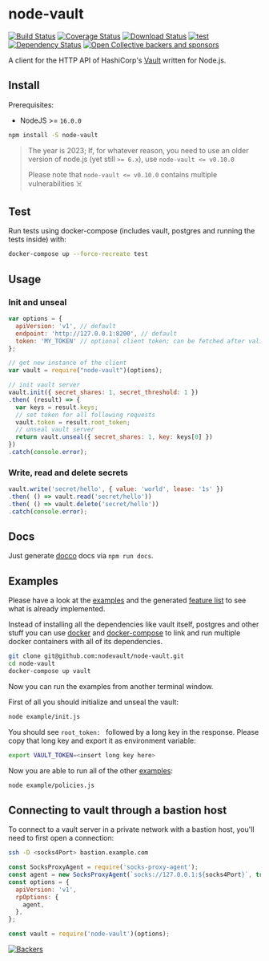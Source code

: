 # node-vault

[![Build Status](https://img.shields.io/github/checks-status/nodevault/node-vault/master.svg?style=flat-square)](https://github.com/nodevault/node-vault/actions?query=branch%3Amaster)
[![Coverage Status](https://img.shields.io/codecov/c/github/nodevault/node-vault/master.svg?style=flat-square)](https://app.codecov.io/gh/nodevault/node-vault/tree/master)
[![Download Status](https://img.shields.io/npm/dm/node-vault.svg?style=flat-square)](https://www.npmjs.com/package/node-vault)
[![test](https://img.shields.io/npm/v/node-vault?style=flat-square)](https://www.npmjs.com/package/node-vault)
[![Dependency Status](https://img.shields.io/librariesio/release/npm/node-vault.svg?style=flat-square)](https://libraries.io/npm/node-vault/)
[![Open Collective backers and sponsors](https://img.shields.io/opencollective/all/node-vault?style=flat-square)](https://opencollective.com/node-vault/contribute)

A client for the HTTP API of HashiCorp's [Vault] written for Node.js.


## Install
Prerequisites:
 - NodeJS >= `16.0.0`

```bash
npm install -S node-vault
```

> The year is 2023; If, for whatever reason, you need to use an older version of node.js (yet still `>= 6.x`), use `node-vault <= v0.10.0`
>
> Please note that `node-vault <= v0.10.0` contains multiple vulnerabilities ☠️


## Test

Run tests using docker-compose (includes vault, postgres and running the tests inside) with:
```bash
docker-compose up --force-recreate test
```

## Usage

### Init and unseal

```javascript
var options = {
  apiVersion: 'v1', // default
  endpoint: 'http://127.0.0.1:8200', // default
  token: 'MY_TOKEN' // optional client token; can be fetched after valid initialization of the server
};

// get new instance of the client
var vault = require("node-vault")(options);

// init vault server
vault.init({ secret_shares: 1, secret_threshold: 1 })
.then( (result) => {
  var keys = result.keys;
  // set token for all following requests
  vault.token = result.root_token;
  // unseal vault server
  return vault.unseal({ secret_shares: 1, key: keys[0] })
})
.catch(console.error);
```

### Write, read and delete secrets

```javascript
vault.write('secret/hello', { value: 'world', lease: '1s' })
.then( () => vault.read('secret/hello'))
.then( () => vault.delete('secret/hello'))
.catch(console.error);
```

## Docs
Just generate [docco] docs via `npm run docs`.


## Examples
Please have a look at the [examples] and the generated [feature list] to see what is already implemented.

Instead of installing all the dependencies like vault itself, postgres and other stuff you can
use [docker] and [docker-compose] to link and run multiple docker containers with all of its dependencies.

```bash
git clone git@github.com:nodevault/node-vault.git
cd node-vault
docker-compose up vault
```

Now you can run the examples from another terminal window.

First of all you should initialize and unseal the vault:
```bash
node example/init.js
```
You should see `root_token: ` followed by a long key in the response.
Please copy that long key and export it as environment variable:
```bash
export VAULT_TOKEN=<insert long key here>
```

Now you are able to run all of the other [examples]:
```bash
node example/policies.js
```

## Connecting to vault through a bastion host

To connect to a vault server in a private network with a bastion host, you'll need to first open a connection:
```bash
ssh -D <socks4Port> bastion.example.com
```

```javascript
const SocksProxyAgent = require('socks-proxy-agent');
const agent = new SocksProxyAgent(`socks://127.0.0.1:${socks4Port}`, true);
const options = {
  apiVersion: 'v1',
  rpOptions: {
    agent,
  },
};

const vault = require('node-vault')(options);
```

[![Backers](https://opencollective.com/node-vault/tiers/backers.svg?avatarHeight=80&width=600)](https://opencollective.com/node-vault/contribute)

[examples]: https://github.com/nodevault/node-vault/tree/master/example
[docker-compose.yml]: https://github.com/nodevault/node-vault/tree/master/docker-compose.yml
[Vault]: https://vaultproject.io/
[docker-compose]: https://www.docker.com/docker-compose
[docker]: http://docs.docker.com/
[docker toolbox]: https://www.docker.com/toolbox
[docco]: http://jashkenas.github.io/docco
[feature list]: https://github.com/nodevault/node-vault/tree/master/features.md
